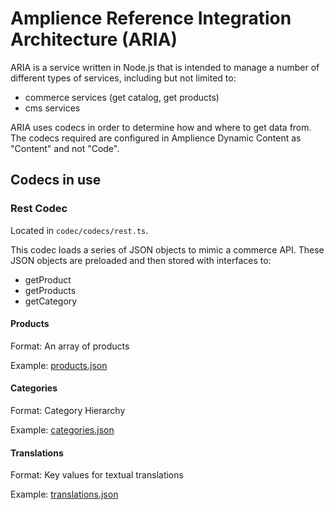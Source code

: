 # Amplience Reference Integration Architecture (ARIA)

ARIA is a service written in Node.js that is intended to manage a number of different types of services, including but not limited to:

* commerce services (get catalog, get products)
* cms services

ARIA uses codecs in order to determine how and where to get data from. The codecs required are configured in Amplience Dynamic Content as "Content" and not "Code".

## Codecs in use

### Rest Codec
Located in `codec/codecs/rest.ts`.

This codec loads a series of JSON objects to mimic a commerce API. These JSON objects are preloaded and then stored with interfaces to:
* getProduct
* getProducts
* getCategory

#### Products

Format: An array of products

Example: [products.json](https://nova-amprsa-product-catalog.s3.us-east-2.amazonaws.com/products.json)

#### Categories

Format: Category Hierarchy

Example: [categories.json](https://nova-amprsa-product-catalog.s3.us-east-2.amazonaws.com/categories.json)

#### Translations

Format: Key values for textual translations

Example: [translations.json](https://nova-amprsa-product-catalog.s3.us-east-2.amazonaws.com/translations.json)